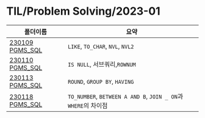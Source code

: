 # TIL/Problem Solving/2023-01

| 폴더이름                                                                                               | 요약                                                        |
| -------------------------------------------------------------------------------------------------- | --------------------------------------------------------- |
| [230109 PGMS_SQL](https://github.com/seho27060/TIL/tree/master/Problem-Sovling/2023-01/230109)     | `LIKE`, `TO_CHAR`, `NVL`, `NVL2`                          |
| [230110 PGMS_SQL](https://github.com/seho27060/TIL/tree/master/Problem-Sovling/2023-01/230110)     | `IS NULL`, 서브쿼리,`ROWNUM`                                  |
| [230113 PGMS_SQL](https://github.com/seho27060/TIL/tree/master/Problem-Sovling/2023-01/230113)     | `ROUND`, `GROUP BY`, `HAVING`                             |
| [230118 PGMS_SQL](https://github.com/seho27060/TIL/tree/master/Problem-Sovling/2023-01/230118_SQL) | `TO_NUMBER`, `BETWEEN A AND B`, `JOIN _ ON`과 `WHERE`의 차이점 |
